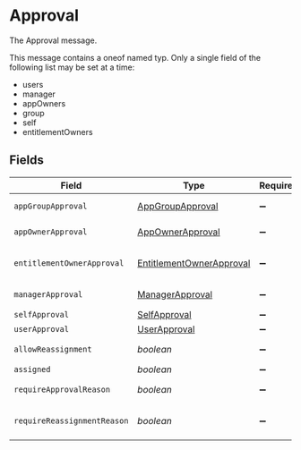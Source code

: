 # Approval

The Approval message.

This message contains a oneof named typ. Only a single field of the following list may be set at a time:
  - users
  - manager
  - appOwners
  - group
  - self
  - entitlementOwners



## Fields

| Field                                                                       | Type                                                                        | Required                                                                    | Description                                                                 |
| --------------------------------------------------------------------------- | --------------------------------------------------------------------------- | --------------------------------------------------------------------------- | --------------------------------------------------------------------------- |
| `appGroupApproval`                                                          | [AppGroupApproval](../../models/shared/appgroupapproval.md)                 | :heavy_minus_sign:                                                          | The AppGroupApproval message.                                               |
| `appOwnerApproval`                                                          | [AppOwnerApproval](../../models/shared/appownerapproval.md)                 | :heavy_minus_sign:                                                          | The AppOwnerApproval message.                                               |
| `entitlementOwnerApproval`                                                  | [EntitlementOwnerApproval](../../models/shared/entitlementownerapproval.md) | :heavy_minus_sign:                                                          | The EntitlementOwnerApproval message.                                       |
| `managerApproval`                                                           | [ManagerApproval](../../models/shared/managerapproval.md)                   | :heavy_minus_sign:                                                          | The ManagerApproval message.                                                |
| `selfApproval`                                                              | [SelfApproval](../../models/shared/selfapproval.md)                         | :heavy_minus_sign:                                                          | The SelfApproval message.                                                   |
| `userApproval`                                                              | [UserApproval](../../models/shared/userapproval.md)                         | :heavy_minus_sign:                                                          | The UserApproval message.                                                   |
| `allowReassignment`                                                         | *boolean*                                                                   | :heavy_minus_sign:                                                          | The allowReassignment field.                                                |
| `assigned`                                                                  | *boolean*                                                                   | :heavy_minus_sign:                                                          | The assigned field.                                                         |
| `requireApprovalReason`                                                     | *boolean*                                                                   | :heavy_minus_sign:                                                          | The requireApprovalReason field.                                            |
| `requireReassignmentReason`                                                 | *boolean*                                                                   | :heavy_minus_sign:                                                          | The requireReassignmentReason field.                                        |